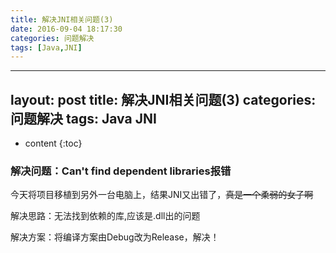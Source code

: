 ```yaml
---
title: 解决JNI相关问题(3)
date: 2016-09-04 18:17:30
categories: 问题解决
tags: [Java,JNI]
---
```

---
layout: post
title:  解决JNI相关问题(3)
categories: 问题解决
tags: Java JNI
---

* content
{:toc}

### 解决问题：Can't find dependent libraries报错




今天将项目移植到另外一台电脑上，结果JNI又出错了，~~真是一个柔弱的女子啊~~

解决思路：无法找到依赖的库,应该是.dll出的问题

解决方案：将编译方案由Debug改为Release，解决！
